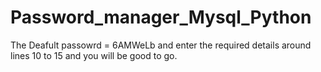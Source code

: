 # Password_manager_Mysql_Python


The Deafult passowrd  = 6AMWeLb
and enter the required details around lines 10 to 15 and you will be good to go.
